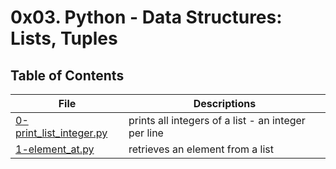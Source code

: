 # 0x03. Python - Data Structures: Lists, Tuples

## Table of Contents
File | Descriptions
---- | ------------
[0-print_list_integer.py](./0-print_list_integer.py) | prints all integers of a list - an integer per line
[1-element_at.py](./1-element_at.py) | retrieves an element from a list
